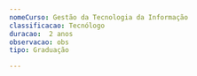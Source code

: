 ```yaml
---
nomeCurso: Gestão da Tecnologia da Informação 
classificacao: Tecnólogo 
duracao:  2 anos 
observacao: obs
tipo: Graduação 

---
```


